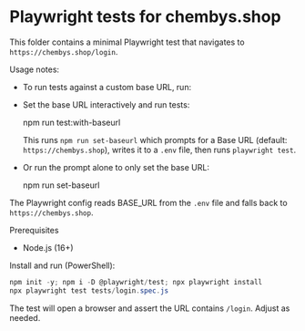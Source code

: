 # Playwright tests for chembys.shop

This folder contains a minimal Playwright test that navigates to `https://chembys.shop/login`.

Usage notes:

- To run tests against a custom base URL, run:

- Set the base URL interactively and run tests:

  npm run test:with-baseurl

  This runs `npm run set-baseurl` which prompts for a Base URL (default: `https://chembys.shop`), writes it to a `.env` file, then runs `playwright test`.

- Or run the prompt alone to only set the base URL:

  npm run set-baseurl

The Playwright config reads BASE_URL from the `.env` file and falls back to `https://chembys.shop`.

Prerequisites

- Node.js (16+)

Install and run (PowerShell):

```powershell
npm init -y; npm i -D @playwright/test; npx playwright install
npx playwright test tests/login.spec.js
```

The test will open a browser and assert the URL contains `/login`. Adjust as needed.
